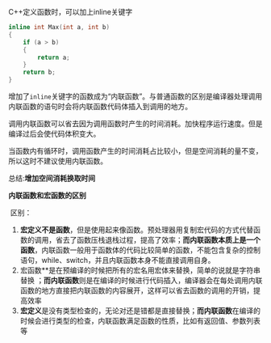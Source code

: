 C++定义函数时，可以加上inline关键字

```cpp
inline int Max(int a, int b)
{
    if (a > b)
    {
        return a;
    }
    return b;
}
```

增加了`inline`关键字的函数成为“内联函数”。与普通函数的区别是编译器处理调用内联函数的语句时会将内联函数代码体插入到调用的地方。

调用内联函数可以省去因为调用函数时产生的时间消耗。加快程序运行速度。但是编译过后会使代码体积变大。

当函数内有循环时，调用函数产生的时间消耗占比较小，但是空间消耗的量不变，所以这时不建议使用内联函数。

总结:**增加空间消耗换取时间**



**内联函数和宏函数的区别**

​	区别：

1. **宏定义不是函数**，但是使用起来像函数。预处理器用复制宏代码的方式代替函数的调用，省去了函数压栈退栈过程，提高了效率；**而内联函数本质上是一个函数**，内联函数一般用于函数体的代码比较简单的函数，不能包含复杂的控制语句，while、switch，并且内联函数本身不能直接调用自身。 	
2. 宏函数**是在预编译的时候把所有的宏名用宏体来替换，简单的说就是字符串替换 ；**而内联函数**则是在编译的时候进行代码插入，编译器会在每处调用内联函数的地方直接把内联函数的内容展开，这样可以省去函数的调用的开销，提高效率 	
3. **宏定义**是没有类型检查的，无论对还是错都是直接替换；**而内联函数**在编译的时候会进行类型的检查，内联函数满足函数的性质，比如有返回值、参数列表等 	

